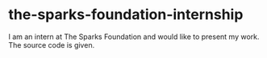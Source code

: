 # the-sparks-foundation-internship
I am an intern at The Sparks Foundation and would like to present my work. The source code is given.


